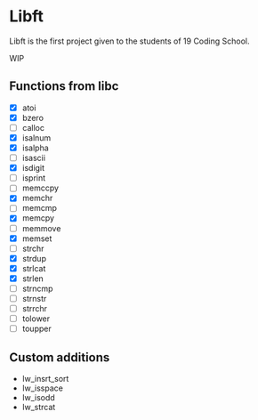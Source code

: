 # Libft

Libft is the first project given to the students of 19 Coding School.

WIP

## Functions from libc

- [x] atoi
- [x] bzero
- [ ] calloc
- [x] isalnum
- [x] isalpha
- [ ] isascii
- [x] isdigit
- [ ] isprint
- [ ] memccpy
- [x] memchr
- [ ] memcmp
- [x] memcpy
- [ ] memmove
- [x] memset
- [ ] strchr
- [x] strdup
- [x] strlcat
- [x] strlen
- [ ] strncmp
- [ ] strnstr
- [ ] strrchr
- [ ] tolower
- [ ] toupper

## Custom additions

+ lw_insrt_sort
+ lw_isspace
+ lw_isodd
+ lw_strcat